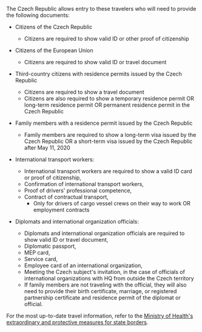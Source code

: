 The Czech Republic allows entry to these travelers who will need to provide the following documents:

- Citizens of the Czech Republic
  - Citizens are required to show valid ID or other proof of citizenship

- Citizens of the European Union
  - Citizens are required to show valid ID or travel document

- Third-country citizens with residence permits issued by the Czech Republic
  - Citizens are required to show a travel document
  - Citizens are also required to show a temporary residence permit OR long-term residence permit OR permanent residence permit in the Czech Republic

- Family members with a residence permit issued by the Czech Republic
  - Family members are required to show a long-term visa issued by the Czech Republic OR a short-term visa issued by the Czech Republic after May 11, 2020

- International transport workers:

  - International transport workers are required to show a valid ID card or proof of citizenship,
  - Confirmation of international transport workers,
  - Proof of drivers' professional competence,
  - Contract of contractual transport,
    - Only for drivers of cargo vessel crews on their way to work OR employment contracts

- Diplomats and international organization officials:

  - Diplomats and international organization officials are required to show valid ID or travel document,
  - Diplomatic passport,
  - MEP card,
  - Service card,
  - Employee card of an international organization,
  - Meeting the Czech subject's invitation, in the case of officials of international organizations with HQ from outside the Czech territory
  - If family members are not traveling with the official, they will also need to provide their birth certificate, marriage, or registered partnership certificate and residence permit of the diplomat or official.

For the most up-to-date travel information, refer to the [Ministry of Health's extraordinary and protective measures for state borders](https://koronavirus.mzcr.cz/wp-content/uploads/2020/07/166_EM_stores-and-services-from-1-July_29062020.pdf).
